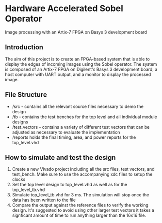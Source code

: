 # Hardware Accelerated Sobel Operator
Image processing with an Artix-7 FPGA on Basys 3 development board

## Introduction
The aim of this project is to create an FPGA-based system that is able to display the edges of incoming images using the Sobel operator. The system is composed of an Artix-7 FPGA on Digilent's Basys 3 development board, a host computer with UART output, and a monitor to display the processed image.

## File Structure
* /src - contains all the relevant source files necessary to demo the design
* /tb - contains the test benches for the top level and all individual module designs
* /test_vectors - contains a variety of different test vectors that can be adjusted as necessary to evaluate the implementation
* /reports holds the final timing, area, and power reports for the top_level.vhd

## How to simulate and test the design
1. Create a new Vivado project including all the src files, test vectors, and test_bench. Make sure to use the accompanying xdc files to setup the clocks
2. Set the top level design to top_level.vhd as well as for the top_level_tb.vhd
3. Simulate top_level_tb.vhd for 3 ms. The simulation will stop once the data has been written to the file
4. Compare the output against the reference files to verify the working design. It's suggested to avoid using other larger test vectors it takes a signficant amount of time to run anything larger than the 16x16 file.

